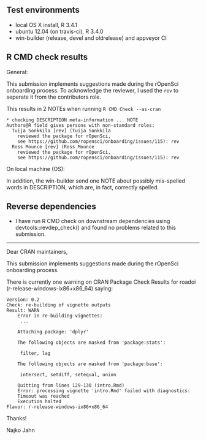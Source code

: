 
## Test environments

* local OS X install, R 3.4.1
* ubuntu 12.04 (on travis-ci), R 3.4.0
* win-builder (release, devel and oldrelease) and appveyor CI

## R CMD check results

General:

This submission implements suggestions made during the rOpenSci onboarding process. To
acknowledge the reviewer, I used the `rev` to  seperate it from the contributors role.

This results in 2 NOTEs when running `R CMD Check --as-cran`

```
* checking DESCRIPTION meta-information ... NOTE
Authors@R field gives persons with non-standard roles:
  Tuija Sonkkila [rev] (Tuija Sonkkila 
    reviewed the package for rOpenSci, 
    see https://github.com/ropensci/onboarding/issues/115): rev
  Ross Mounce [rev] (Ross Mounce
    reviewed the package for rOpenSci, 
    see https://github.com/ropensci/onboarding/issues/115): rev
```

On local machine (OS):

In addition, the win-builder send one NOTE about possibly mis-spelled words in DESCRIPTION,
which are, in fact, correctly spelled.

## Reverse dependencies

* I have run R CMD check on downstream dependencies using devtools::revdep_check()
and found no problems related to this submission.

---

Dear CRAN maintainers, 

This submission implements suggestions made during the rOpenSci onboarding process. 

There is currently one warning on CRAN Package Check Results for roadoi (r-release-windows-ix86+x86_64)
saying:

```
Version: 0.2 
Check: re-building of vignette outputs 
Result: WARN 
    Error in re-building vignettes:
     ...
    
    Attaching package: 'dplyr'
    
    The following objects are masked from 'package:stats':
    
     filter, lag
    
    The following objects are masked from 'package:base':
    
     intersect, setdiff, setequal, union
    
    Quitting from lines 129-130 (intro.Rmd) 
    Error: processing vignette 'intro.Rmd' failed with diagnostics:
    Timeout was reached
    Execution halted 
Flavor: r-release-windows-ix86+x86_64
```

Thanks!

Najko Jahn
